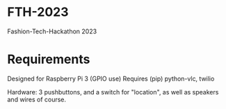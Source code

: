 # FTH-2023
Fashion-Tech-Hackathon 2023

# Requirements
Designed for Raspberry Pi 3 (GPIO use)
Requires (pip) python-vlc, twilio

Hardware: 3 pushbuttons, and a switch for "location", as well as speakers and wires of course. 
